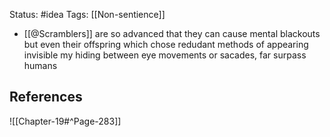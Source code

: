 Status: #idea
Tags:  [[Non-sentience]]

* [[@Scramblers]] are so advanced that they can cause mental blackouts but even their offspring which chose redudant methods of appearing invisible my hiding between eye movements or sacades, far surpass humans

## References

![[Chapter-19#^Page-283]] 